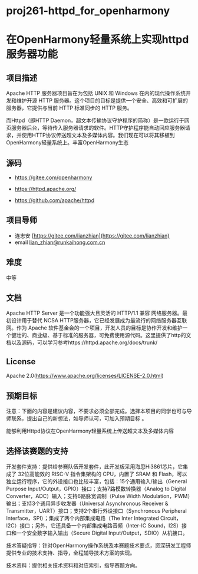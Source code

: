 # proj261-httpd_for_openharmony
# 在OpenHarmony轻量系统上实现httpd服务器功能

## 项目描述

Apache HTTP 服务器项目旨在为包括 UNIX 和 Windows 在内的现代操作系统开发和维护开源 HTTP 服务器。这个项目的目标是提供一个安全、高效和可扩展的服务器，它提供与当前 HTTP 标准同步的 HTTP 服务。

而Httpd（即HTTP Daemon，超文本传输协议守护程序的简称）是一款运行于网页服务器后台，等待传入服务器请求的软件。HTTP守护程序能自动回应服务器请求，并使用HTTP协议传送超文本及多媒体内容。我们现在可以将其移植到OpenHarmony轻量系统上。丰富OpenHarmony生态

## 源码

- https://gitee.com/openharmony

- https://httpd.apache.org/

- https://github.com/apache/httpd


## 项目导师

- 连志安 [https://gitee.com/lianzhian](https://gitee.com/lianzhian) 
- email [lian_zhian@runkaihong.com.cn](mailto:lian_zhian@runkaihong.com.cn)

## 难度

中等

## 文档

  Apache HTTP Server 是一个功能强大且灵活的 HTTP/1.1 兼容 网络服务器。最初设计用于替代 NCSA HTTP服务器，它已经发展成为最流行的网络服务器互联网。作为 Apache 软件基金会的一个项目，开发人员的目标是协作开发和维护一个健壮的、商业级、基于标准的服务器，可免费使用源代码。这里提供了http的文档以及源码，可以学习参考https://httpd.apache.org/docs/trunk/

## License

Apache 2.0(https://www.apache.org/licenses/LICENSE-2.0.html)

## 预期目标

注意：下面的内容是建议内容，不要求必须全部完成。选择本项目的同学也可与导师联系，提出自己的新想法，如导师认可，可加入预期目标 。

能够利用Httpd协议在OpenHarmony轻量系统上传送超文本及多媒体内容

## **选择该赛题的支持**

开发套件支持：提供给参赛队伍开发套件，此开发板采用海思Hi3861芯片，它集成了 32位高能效的 RISC-V 指令集架构的 CPU，内置了 SRAM 和 Flash，可以独立运行程序，它的外设接口也比较丰富，包括：15个通用输入/输出（General Purpose Input/Output，GPIO）接口；支持7路模数转换器（Analog to Digital Converter，ADC）输入；支持6路脉宽调制（Pulse Width Modulation，PWM）输出；支持3个通用异步收发器（Universal Asynchronous Receiver & Transmitter，UART）接口；支持2个串行外设接口（Synchronous Peripheral Interface，SPI）；集成了两个内部集成电路（The Inter Integrated Circuit，I2C）接口；另外，它还具备一个内部集成电路音频（Inter-IC Sound，I2S）接口和一个安全数字输入输出（Secure Digital Input/Output，SDIO）从机接口。



技术答疑指导：针对OpenHarmony操作系统及本赛题技术要点，资深研发工程师提供专业的技术支持、指导，全程辅导技术方案的实现。

技术资料：提供相关技术资料和对应索引，指导赛题方向。
